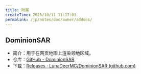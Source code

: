 ```yaml
---
title: 附属
createTime: 2025/10/11 11:17:03
permalink: /jp/notes/doc/owner/addons/
---
```



## DominionSAR

- 简介：用于在网页地图上渲染领地区域。
- 仓库：[GitHub - DominionSAR](https://github.com/LunaDeerMC/DominionSAR)
- 下载：[Releases · LunaDeerMC/DominionSAR (github.com)](https://github.com/LunaDeerMC/DominionSAR/releases)
